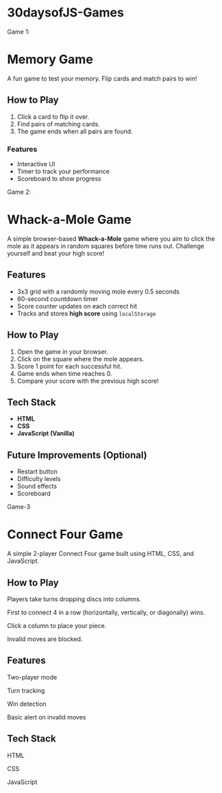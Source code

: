 # 30daysofJS-Games

Game 1:
# Memory Game

A fun game to test your memory. Flip cards and match pairs to win!

## How to Play

1. Click a card to flip it over.
2. Find pairs of matching cards.
3. The game ends when all pairs are found.

### Features

- Interactive UI
- Timer to track your performance
- Scoreboard to show progress

Game 2:
# Whack-a-Mole Game

A simple browser-based **Whack-a-Mole** game where you aim to click the mole as it appears in random squares before time runs out. Challenge yourself and beat your high score!

## Features

- 3x3 grid with a randomly moving mole every 0.5 seconds  
- 60-second countdown timer  
- Score counter updates on each correct hit  
- Tracks and stores **high score** using `localStorage`

## How to Play

1. Open the game in your browser.
2. Click on the square where the mole appears.
3. Score 1 point for each successful hit.
4. Game ends when time reaches 0.
5. Compare your score with the previous high score!

## Tech Stack

- **HTML**
- **CSS**
- **JavaScript (Vanilla)**

## Future Improvements (Optional)

- Restart button  
- Difficulty levels  
- Sound effects  
- Scoreboard

Game-3
# Connect Four Game

A simple 2-player Connect Four game built using HTML, CSS, and JavaScript.

## How to Play

Players take turns dropping discs into columns.

First to connect 4 in a row (horizontally, vertically, or diagonally) wins.

Click a column to place your piece.

Invalid moves are blocked.

## Features

Two-player mode

Turn tracking

Win detection

Basic alert on invalid moves

## Tech Stack

HTML

CSS

JavaScript

